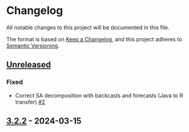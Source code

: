 # Changelog

All notable changes to this project will be documented in this file.

The format is based on [Keep a Changelog](https://keepachangelog.com/en/1.1.0/), and this project adheres
to [Semantic Versioning](https://semver.org/spec/v3.2.3.html).

## [Unreleased]

### Fixed

- Correct SA decomposition with backcasts and forecasts (Java to R transfer) [#2](https://github.com/rjdemetra/rjd3tramoseats/issues/2)

## [3.2.2] - 2024-03-15 

[Unreleased]: https://github.com/rjdemetra/rjd3toolki/compare/v3.2.2...HEAD
[3.2.2]: https://github.com/rjdemetra/rjd3toolkit/releases/tag/v3.2.2
